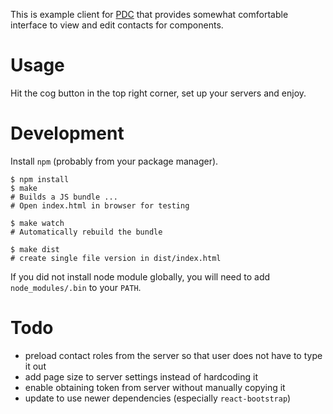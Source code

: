 This is example client for [PDC] that provides somewhat comfortable interface
to view and edit contacts for components.

[PDC]: https://github.com/release-engineering/product-definition-center


# Usage

Hit the cog button in the top right corner, set up your servers and enjoy.


# Development

Install `npm` (probably from your package manager).

    $ npm install
    $ make
    # Builds a JS bundle ...
    # Open index.html in browser for testing

    $ make watch
    # Automatically rebuild the bundle

    $ make dist
    # create single file version in dist/index.html

If you did not install node module globally, you will need to add
`node_modules/.bin` to your `PATH`.


# Todo

* preload contact roles from the server so that user does not have to type it
  out
* add page size to server settings instead of hardcoding it
* enable obtaining token from server without manually copying it
* update to use newer dependencies (especially `react-bootstrap`)
